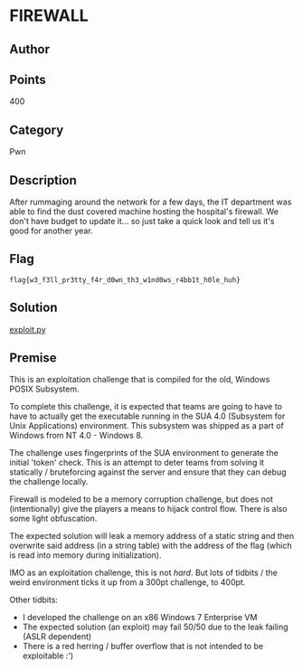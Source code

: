 # FIREWALL
## Author

## Points
400
## Category
Pwn
## Description
After rummaging around the network for a few days, the IT department was able to
find the dust covered machine hosting the hospital's firewall. We don't have budget
to update it... so just take a quick look and tell us it's good for another year. 
## Flag
`flag{w3_f3ll_pr3tty_f4r_d0wn_th3_w1nd0ws_r4bb1t_h0le_huh}`
## Solution
[exploit.py](solution/exploit.py)
## Premise
This is an exploitation challenge that is compiled for the old, Windows POSIX Subsystem.

To complete this challenge, it is expected that teams are going to have to have to
actually get the executable running in the SUA 4.0 (Subsystem for Unix Applications)
environment. This subsystem was shipped as a part of Windows from NT 4.0 - Windows 8.

The challenge uses fingerprints of the SUA environment to generate the initial 'token'
check. This is an attempt to deter teams from solving it statically / bruteforcing
against the server and ensure that they can debug the challenge locally.

Firewall is modeled to be a memory corruption challenge, but does not (intentionally)
give the players a means to hijack control flow. There is also some light obfuscation. 

The expected solution will leak a memory address of a static string and then
overwrite said address (in a string table) with the address of the flag (which
is read into memory during initialization).

IMO as an exploitation challenge, this is not *hard*. But lots of tidbits / the weird
environment ticks it up from a 300pt challenge, to 400pt.

Other tidbits:
- I developed the challenge on an x86 Windows 7 Enterprise VM
- The expected solution (an exploit) may fail 50/50 due to the leak failing (ASLR dependent)
- There is a red herring / buffer overflow that is not intended to be exploitable :')
